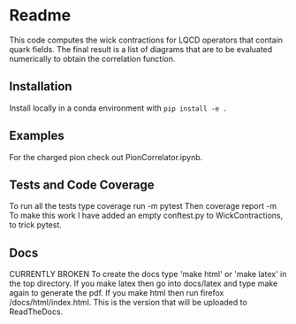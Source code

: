 # Readme

This code computes the wick contractions for LQCD operators that contain
quark fields.  The final result is a list of diagrams that are to be 
evaluated numerically to obtain the correlation function.

## Installation

Install locally in a conda environment with `pip install -e .`

## Examples

For the charged pion check out PionCorrelator.ipynb.

## Tests and Code Coverage

To run all the tests type
    coverage run -m pytest
Then
    coverage report -m  
To make this work I have added an empty conftest.py to WickContractions, to trick pytest.

## Docs

CURRENTLY BROKEN
To create the docs type 'make html' or 'make latex' in the top directory.
If you make latex then go into docs/latex and type make again to generate the pdf.
If you make html then run firefox /docs/html/index.html.  This is the version
that will be uploaded to ReadTheDocs.
